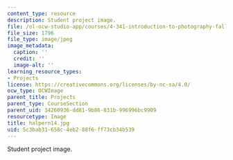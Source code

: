 ```yaml
---
content_type: resource
description: Student project image.
file: /ol-ocw-studio-app/courses/4-341-introduction-to-photography-fall-2002/5c3bab31658c4eb288f6ff73cb34b539_halpern14.jpg
file_size: 1796
file_type: image/jpeg
image_metadata:
  caption: ''
  credit: ''
  image-alt: ''
learning_resource_types:
- Projects
license: https://creativecommons.org/licenses/by-nc-sa/4.0/
ocw_type: OCWImage
parent_title: Projects
parent_type: CourseSection
parent_uid: 34260936-dd81-9b86-831b-996996bc9909
resourcetype: Image
title: halpern14.jpg
uid: 5c3bab31-658c-4eb2-88f6-ff73cb34b539
---
```

Student project image.